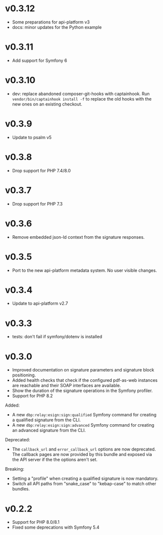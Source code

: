# v0.3.12

* Some preparations for api-platform v3
* docs: minor updates for the Python example

# v0.3.11

* Add support for Symfony 6

# v0.3.10

* dev: replace abandoned composer-git-hooks with captainhook.
  Run `vendor/bin/captainhook install -f` to replace the old hooks with the new ones
  on an existing checkout.

# v0.3.9

* Update to psalm v5

# v0.3.8

* Drop support for PHP 7.4/8.0

# v0.3.7

* Drop support for PHP 7.3

# v0.3.6

* Remove embedded json-ld context from the signature responses.

# v0.3.5

* Port to the new api-platform metadata system. No user visible changes.

# v0.3.4

* Update to api-platform v2.7

# v0.3.3

* tests: don't fail if symfony/dotenv is installed

# v0.3.0

* Improved documentation on signature parameters and signature block
  positioning.
* Added health checks that check if the configured pdf-as-web instances are
  reachable and their SOAP interfaces are available.
* Show the duration of the signature operations in the Symfony profiler.
* Support for PHP 8.2

Added:

* A new `dbp:relay:esign:sign:qualified` Symfony command for creating a
  qualified signature from the CLI.
* A new `dbp:relay:esign:sign:advanced` Symfony command for creating an
  advanced signature from the CLI.

Deprecated:

* The `callback_url` and `error_callback_url` options are now deprecated. The
  callback pages are now provided by this bundle and exposed via the API server
  if the the options aren't set.

Breaking:

* Setting a "profile" when creating a qualified signature is now mandatory.
* Switch all API paths from "snake_case" to "kebap-case" to match other bundles.

# v0.2.2

* Support for PHP 8.0/8.1
* Fixed some deprecations with Symfony 5.4
